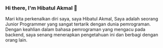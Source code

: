 ### Hi there, I'm Hibatul Akmal 👋


Mari kita perkenalkan diri saya, saya Hibatul Akmal, Saya adalah seorang Junior Programmer yang sangat tertarik dengan dunia pemrograman. Dengan keahlian dalam bahasa pemrograman yang mengacu pada backend, saya senang menerapkan pengetahuan ini dan berbagi dengan orang lain.

